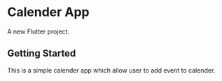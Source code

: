 # Calender App

A new Flutter project.

## Getting Started

This is a simple calender app which allow user to add event to calender.
